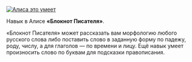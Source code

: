 <a href="https://dialogs.yandex.ru/store/skills/5103cedd-bloknot-pisatelya?utm_source=site&utm_medium=badge&utm_campaign=v1&utm_term=d1" target="_blank"><img alt="Алиса это умеет" src="https://dialogs.s3.yandex.net/badges/v1-term1.svg"/></a>

Навык в Алисе **«Блокнот Писателя»**.

«Блокнот Писателя» может рассказать вам морфологию любого русского слова либо поставить слово в заданную форму по падежу, роду, числу, а для глаголов — по времени и лицу.
Ещё навык умеет произносить слово по буквам для подсказки правописания.
